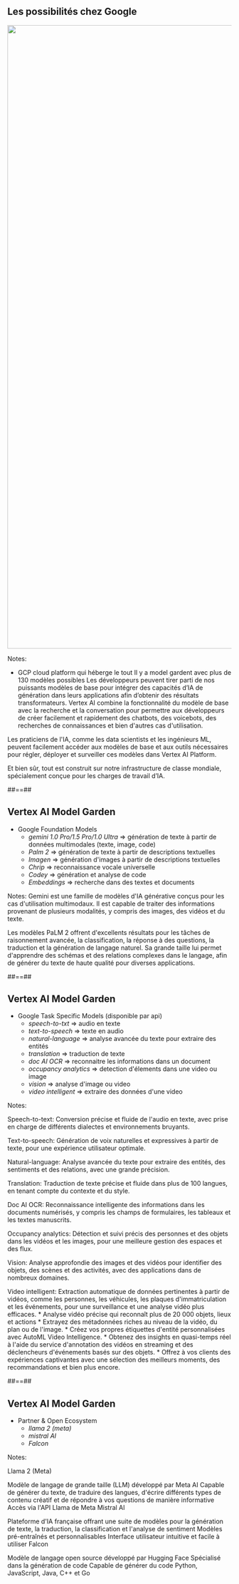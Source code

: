 
## Les possibilités chez Google

<img class="center" style="width: 1400px" src="./assets/images/schema_ai_google.PNG"/>

<!-- .element: class="list-fragment" -->

Notes:

* GCP cloud platform qui héberge le tout Il y a model gardent avec plus de 130 modèles possibles
Les développeurs peuvent tirer parti de nos puissants modèles de base pour intégrer des capacités d’IA de génération dans leurs applications afin d’obtenir des résultats transformateurs. Vertex AI combine la fonctionnalité du modèle de base avec la recherche et la conversation pour permettre aux développeurs de créer facilement et rapidement des chatbots, des voicebots, des recherches de connaissances et bien d'autres cas d'utilisation.

Les praticiens de l'IA, comme les data scientists et les ingénieurs ML, peuvent facilement accéder aux modèles de base et aux outils nécessaires pour régler, déployer et surveiller ces modèles dans Vertex AI Platform.

Et bien sûr, tout est construit sur notre infrastructure de classe mondiale, spécialement conçue pour les charges de travail d’IA.

##==##

## Vertex AI Model Garden

* Google Foundation Models
    * *gemini 1.0 Pro/1.5 Pro/1.0 Ultra* =>  génération de texte à partir de données multimodales (texte, image, code)
    * *Palm 2* => génération de texte à partir de descriptions textuelles
    * *Imagen* => génération d'images à partir de descriptions textuelles
    * *Chrip* => reconnaissance vocale universelle
    * *Codey* => génération et analyse de code
    * *Embeddings* => recherche dans des textes et documents
<!-- .element: class="list-fragment" -->

Notes:
Gemini est une famille de modèles d'IA générative conçus pour les cas d'utilisation multimodaux. Il est capable de traiter des informations provenant de plusieurs modalités, y compris des images, des vidéos et du texte.

Les modèles PaLM 2 offrent d'excellents résultats pour les tâches de raisonnement avancée, la classification, la réponse à des questions, la traduction et la génération de langage naturel. Sa grande taille lui permet d'apprendre des schémas et des relations complexes dans le langage, afin de générer du texte de haute qualité pour diverses applications.

##==##

## Vertex AI Model Garden

* Google Task Specific Models (disponible par api)
    * *speech-to-txt* => audio en texte
    * *text-to-speech* => texte en audio
    * *natural-language* => analyse avancée du texte pour extraire des entités
    * *translation* => traduction de texte
    * *doc AI OCR* => reconnaitre les informations dans un document
    * *occupancy analytics* => detection d'élements dans une video ou image
    * *vision* => analyse d'image ou video
    * *video intelligent* => extraire des données d'une video
<!-- .element: class="list-fragment" -->

Notes:

Speech-to-text: Conversion précise et fluide de l'audio en texte, avec prise en charge de différents dialectes et environnements bruyants.

Text-to-speech: Génération de voix naturelles et expressives à partir de texte, pour une expérience utilisateur optimale.

Natural-language: Analyse avancée du texte pour extraire des entités, des sentiments et des relations, avec une grande précision.

Translation: Traduction de texte précise et fluide dans plus de 100 langues, en tenant compte du contexte et du style.

Doc AI OCR: Reconnaissance intelligente des informations dans les documents numérisés, y compris les champs de formulaires, les tableaux et les textes manuscrits.

Occupancy analytics: Détection et suivi précis des personnes et des objets dans les vidéos et les images, pour une meilleure gestion des espaces et des flux.

Vision: Analyse approfondie des images et des vidéos pour identifier des objets, des scènes et des activités, avec des applications dans de nombreux domaines.

Video intelligent: Extraction automatique de données pertinentes à partir de vidéos, comme les personnes, les véhicules, les plaques d'immatriculation et les événements, pour une surveillance et une analyse vidéo plus efficaces.
    * Analyse vidéo précise qui reconnaît plus de 20 000 objets, lieux et actions
    * Extrayez des métadonnées riches au niveau de la vidéo, du plan ou de l'image.
    * Créez vos propres étiquettes d'entité personnalisées avec AutoML Video Intelligence.
    * Obtenez des insights en quasi-temps réel à l'aide du service d'annotation des vidéos en streaming et des déclencheurs d'événements basés sur des objets.
    * Offrez à vos clients des expériences captivantes avec une sélection des meilleurs moments, des recommandations et bien plus encore.

##==##

## Vertex AI Model Garden

* Partner & Open Ecosystem 
    * *llama 2 (meta)*
    * *mistral AI*
    * *Falcon*
<!-- .element: class="list-fragment" -->

Notes:

Llama 2 (Meta)

Modèle de langage de grande taille (LLM) développé par Meta AI
Capable de générer du texte, de traduire des langues, d'écrire différents types de contenu créatif et de répondre à vos questions de manière informative
Accès via l'API Llama de Meta
Mistral AI

Plateforme d'IA française offrant une suite de modèles pour la génération de texte, la traduction, la classification et l'analyse de sentiment
Modèles pré-entraînés et personnalisables
Interface utilisateur intuitive et facile à utiliser
Falcon

Modèle de langage open source développé par Hugging Face
Spécialisé dans la génération de code
Capable de générer du code Python, JavaScript, Java, C++ et Go